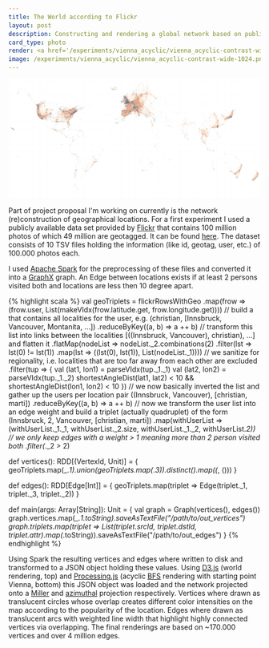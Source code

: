 ```yaml
---
title: The World according to Flickr
layout: post
description: Constructing and rendering a global network based on public Flickr data.
card_type: photo
render: <a href='/experiments/vienna_acyclic/vienna_acyclic-contrast-wide-1920.png'><img src='/experiments/vienna_acyclic/vienna_acyclic-contrast-wide-768.png' class="bg-image" /></a>
image: /experiments/vienna_acyclic/vienna_acyclic-contrast-wide-1024.png
---
```


[<img src='/experiments/vienna_acyclic/world_flickr.png'/>](/experiments/vienna_acyclic/world_flickr.png)

Part of project proposal I'm working on currently is the network
(re)construction of geographical locations. For a first experiment I used a
publicly available data set provided by [Flickr](https://www.flickr.com/) that
contains 100 million photos of which 49 million are geotagged. It can be found
[here](http://yahoolabs.tumblr.com/post/89783581601/one-hundred-million-creative-commons-flickr-images).
The dataset consists of 10 TSV files holding the information (like id, geotag,
user, etc.) of 100.000 photos each.

I used [Apache Spark](http://spark.apache.org/) for the preprocessing of these
files and converted it into a [GraphX](http://spark.apache.org/graphx/) graph.
An Edge between locations exists if at least 2 persons visited both and
locations are less then 10 degree apart.

{% highlight scala %}
val geoTriplets = flickrRowsWithGeo
  .map(frow => (frow.user, List(makeVIdx(frow.latitude.get, frow.longitude.get))))
  // build a that contains all localities for the user, e.g. (christian, [Innsbruck, Vancouver, Montanita, ...])
  .reduceByKey((a, b) => a ++ b)
  // transform this list into links between the localities [((Innsbruck, Vancouver), christian), ...] and flatten it
  .flatMap(nodeList => nodeList._2.combinations(2)
                         .filter(lst => lst(0) != lst(1))
                         .map(lst => ((lst(0), lst(1)),  List(nodeList._1))))
  // we sanitize for regionality, i.e. localities that are too far away from each other are excluded
  .filter(tup => {
    val (lat1, lon1) = parseVIdx(tup._1._1)
    val (lat2, lon2) = parseVIdx(tup._1._2)
    shortestAngleDist(lat1, lat2) < 10 && shortestAngleDist(lon1, lon2) < 10
  })
  // we now basically inverted the list and gather up the users per location pair ((Innsbruck, Vancouver), [christian, marti])
  .reduceByKey((a, b) => a ++ b)
  // now we transform the user list into an edge weight and build a triplet (actually quadruplet) of the form (Innsbruck, 2, Vancouver, [christian, marti])
  .map(withUserList => (withUserList._1._1, withUserList._2.size, withUserList._1._2, withUserList._2))
  // we only keep edges with a weight > 1 meaning more than 2 person visited both
  .filter(_._2 > 2)

def vertices(): RDD[(VertexId, Unit)] = {
  geoTriplets.map(_._1).union(geoTriplets.map(_._3)).distinct().map((_, ()))
}

def edges(): RDD[Edge[Int]] = {
  geoTriplets.map(triplet => Edge(triplet._1, triplet._3, triplet._2))
}

def main(args: Array[String]): Unit = {
  val graph = Graph(vertices(), edges())
    graph.vertices.map(_._1.toString).saveAsTextFile("/path/to/out_vertices")
    graph.triplets.map(triplet => List(triplet.srcId, triplet.dstId, triplet.attr).map(_.toString)).saveAsTextFile("/path/to/out_edges")
}
{% endhighlight %}

Using Spark the resulting vertices and edges where written to disk and
transformed to a JSON object holding these values. Using
[D3.js](http://d3js.org/) (world rendering, top) and
[Processing.js](http://processingjs.org/) (acyclic
[BFS](https://en.wikipedia.org/wiki/Breadth-first_search) rendering with
starting point Vienna, bottom) this JSON object was loaded and the network
projected onto a [Miller](http://bl.ocks.org/mbostock/3734333) and
[azimuthal](http://bl.ocks.org/mbostock/3757110) projection respectively.
Vertices where drawn as translucent circles whose overlap creates different
color intensities on the map according to the popularity of the location. Edges
where drawn as translucent arcs with weighted line width that highlight highly
connected vertices via overlapping. The final renderings are based on ~170.000
vertices and over 4 million edges.

